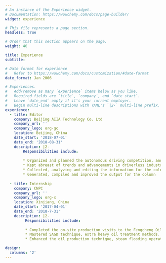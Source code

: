 ```yaml
---
# An instance of the Experience widget.
# Documentation: https://wowchemy.com/docs/page-builder/
widget: experience

# This file represents a page section.
headless: true

# Order that this section appears on the page.
weight: 40

title: Experience
subtitle:

# Date format for experience
#   Refer to https://wowchemy.com/docs/customization/#date-format
date_format: Jan 2006

# Experiences.
#   Add/remove as many `experience` items below as you like.
#   Required fields are `title`, `company`, and `date_start`.
#   Leave `date_end` empty if it's your current employer.
#   Begin multi-line descriptions with YAML's `|2-` multi-line prefix.
experience:
  - title: Editor
    company: Beijing AIIA Technology Co. Ltd
    company_url: ''
    company_logo: org-gc
    location: Beijing, China
    date_start: '2018-07-01'
    date_end: '2018-08-31'
    description: |2-
        Responsibilities include:
        
        * Organized and planned the autonomous driving competition, and took part in 2018i-VISTAGrand Challenge
        * Kept abreast of trends and advancements in driverless industry according to the general development of website (Wechat, Weibo, Zhihu, forum, etc)
        * Collected, analyzing and editing the information for the column for self-driving, and handled the daily update, maintenance, review and posting of website content
        * Generated, compiled and improved the output for the column
        
  - title: Internship
    company: CNPC
    company_url: ''
    company_logo: org-x
    location: Xinjiang, China
    date_start: '2017-04-01'
    date_end: '2018-7-31'
    description: |2-
         Responsibilities include:
         
         * Completed the on-site production visits to the Fengcheng Oilfield, the No. 2 SAGD oil production station, and the No. 1 extra heavy oil joint treatment station.
         * Mastered SAGD technique, extra heavy oil treatment methods, and the use of thermal oil recovery equipment.
         * Enhanced the oil production technique, steam flooding operation and troubleshooting skills.

design:
  columns: '2'
---
```

